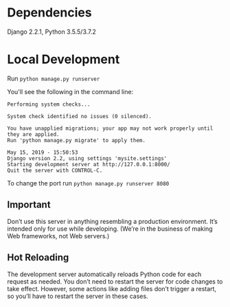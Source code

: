 # Dependencies

Django 2.2.1, Python 3.5.5/3.7.2

# Local Development
Run `python manage.py runserver`

You'll see the following in the command line:

```
Performing system checks...

System check identified no issues (0 silenced).

You have unapplied migrations; your app may not work properly until they are applied.
Run 'python manage.py migrate' to apply them.

May 15, 2019 - 15:50:53
Django version 2.2, using settings 'mysite.settings'
Starting development server at http://127.0.0.1:8000/
Quit the server with CONTROL-C.
```

To change the port run `python manage.py runserver 8080`

## Important

Don’t use this server in anything resembling a production environment. It’s intended only for use while developing. (We’re in the business of making Web frameworks, not Web servers.)

## Hot Reloading

The development server automatically reloads Python code for each request as needed. You don’t need to restart the server for code changes to take effect. However, some actions like adding files don’t trigger a restart, so you’ll have to restart the server in these cases.

